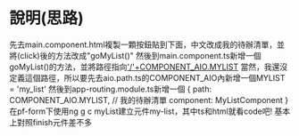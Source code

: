 # 說明(思路)
先去main.component.html複製一顆按鈕貼到下面，中文改成我的待辦清單，並將(click)後的方法改成"goMyList()"
然後到main.component.ts新增一個goMyList()的方法，並將路徑指向['/'+COMPONENT_AIO.MYLIST](用法複製上面)
當然，我還沒定義這個路徑，所以要先去aio.path.ts的COMPONENT_AIO內新增一個MYLIST = 'my_list'
然後到app-routing.module.ts新增一個
{
    path: COMPONENT_AIO.MYLIST,  // 我的待辦清單
    component: MyListComponent
}
在pf-form下使用ng g c myList建立元件my-list，其中ts和html就看code吧! 基本上對照finish元件差不多
